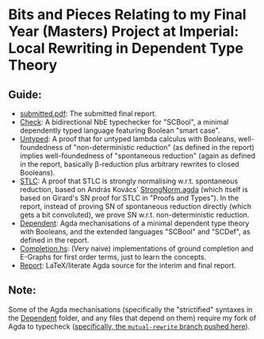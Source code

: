 # Bits and Pieces Relating to my Final Year (Masters) Project at Imperial: Local Rewriting in Dependent Type Theory

## Guide:

- [submitted.pdf](./submitted.pdf): The submitted final report.
- [Check](./check): A bidirectional NbE typechecker for "SCBool", a minimal dependently typed language featuring Boolean "smart case".
- [Untyped](./Untyped/BoolRw.agda): A proof that for untyped lambda calculus with Booleans, well-foundedness of "non-deterministic reduction" (as defined in the report) implies well-foundedness of "spontaneous reduction" (again as defined in the report, basically β-reduction plus arbitrary rewrites to closed Booleans).
- [STLC](./STLC): A proof that STLC is strongly normalising w.r.t. spontaneous reduction, based on András Kovács' [StrongNorm.agda](https://github.com/AndrasKovacs/misc-stuff/blob/master/agda/STLCStrongNorm/StrongNorm.agda) (which itself is based on Girard's SN proof for STLC in "Proofs and Types"). In the report, instead of proving SN of spontaneous reduction directly (which gets a bit convoluted), we prove SN w.r.t. non-deterministic reduction.
- [Dependent](./Dependent): Agda mechanisations of a minimal dependent type theory with Booleans, and the extended languages "SCBool" and "SCDef", as defined in the report.
- [Completion.hs](./Completion.hs): (Very naive) implementations of ground completion and E-Graphs for first order terms, just to learn the concepts.
- [Report](./Report): LaTeX/literate Agda source for the interim and final report.

## Note:

Some of the Agda mechanisations (specifically the "strictified" syntaxes in the [Dependent](./Dependent/) folder, and any files that depend on them) require my fork of Agda to typecheck ([specifically, the `mutual-rewrite` branch pushed here](https://github.com/NathanielB123/agda/tree/mutual-rewrite)).
